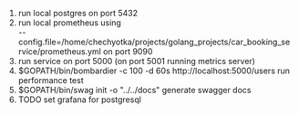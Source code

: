 1) run local postgres on port 5432
2) run local prometheus using  
 --config.file=/home/chechyotka/projects/golang_projects/car_booking_service/prometheus.yml on port 9090
3) run service on port 5000 (on port 5001 running metrics server) 
4) $GOPATH/bin/bombardier -c 100 -d 60s http://localhost:5000/users  run performance test
5) $GOPATH/bin/swag init -o "../../docs" generate swagger docs
6) TODO set grafana for postgresql
 
